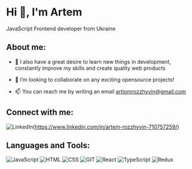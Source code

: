 # Hi 👋, I'm Artem
JavaScript Frontend developer from Ukraine

## About me:
* 🔭 I also have a great desire to learn new things in development, constantly improve my skills and create quality web products

* 🍁 I’m looking to collaborate on any exciting opensource projects!

* 📫 You can reach me by writing an email artiomrozzhyvin@gmail.com

## Connect with me:
![LinkedIn](https://img.shields.io/badge/-LinkedIn-090909?style=for-the-badge&logo=LinkedIn)(https://www.linkedin.com/in/artem-rozzhyvin-710757259/)

## Languages and Tools:
![JavaScript](https://img.shields.io/badge/-JavaScript-090909?style=for-the-badge&logo=javascript)
![HTML](https://img.shields.io/badge/-HTML-090909?style=for-the-badge&logo=html5)
![CSS](https://img.shields.io/badge/-CSS-090909?style=for-the-badge&logo=css3)
![GIT](https://img.shields.io/badge/-Git-090909?style=for-the-badge&logo=git)
![React](https://img.shields.io/badge/-React-090909?style=for-the-badge&logo=React)
![TypeScript](https://img.shields.io/badge/-TypeScript-090909?style=for-the-badge&logo=TypeScript)
![Redux](https://img.shields.io/badge/-Redux-090909?style=for-the-badge&logo=Redux)


<!-- - 🔭 I’m currently working on ...
- 🌱 I’m currently learning ...
- 👯 I’m looking to collaborate on ...
- 🤔 I’m looking for help with ...
- 💬 Ask me about ...
- 📫 How to reach me: ...
- 😄 Pronouns: ...
- ⚡ Fun fact: ...
--> 
